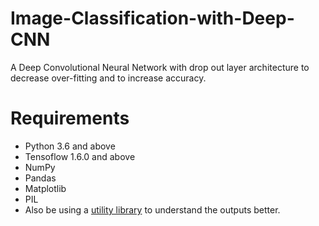 # Image-Classification-with-Deep-CNN
A Deep Convolutional Neural Network with drop out layer architecture to decrease over-fitting and to increase accuracy.

# Requirements
- Python 3.6 and above
- Tensoflow 1.6.0 and above
- NumPy
- Pandas
- Matplotlib
- PIL
- Also be using a [utility library](http://deeplearning.net/tutorial/code/utils.py) to understand the outputs better.

